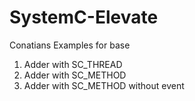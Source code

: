 # SystemC-Elevate
Conatians Examples for base 
1. Adder with SC_THREAD
2. Adder with SC_METHOD
3. Adder with SC_METHOD without event
